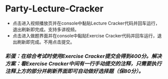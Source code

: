 # Party-Lecture-Cracker
- 点击进入视频播放页并在console中黏贴Lecture Cracker代码并回车运行，退出刷新即完成。支持多讲视频。
- 点击进入做题界面并在console中黏贴Exercise Cracker代码并回车运行，退出刷新即完成。不用点击提交。
### <i>彩蛋：在综合考试时使用Exercise Cracker提交会得到400分。解决方案：看Exercise Cracker中间有一行手动提交的注释，只需要执行注释上方的部分并刷新界面即可自动做好选择题（保80分）。</i>  
